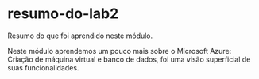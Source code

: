 # resumo-do-lab2
Resumo do que foi aprendido neste módulo.


Neste módulo aprendemos um pouco mais sobre o Microsoft Azure: Criação de máquina virtual e banco de dados, foi uma visão superficial de suas funcionalidades.
